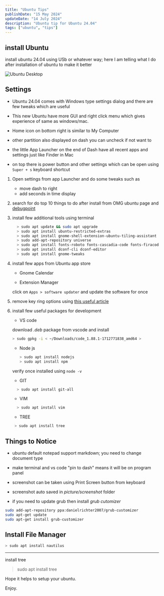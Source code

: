 ```yaml
---
title: "Ubuntu Tips"
publishDate: "15 May 2024"
updateDate: "14 July 2024"
description: "Ubuntu tip for Ubuntu 24.04"
tags: ["ubuntu", "tips"]
---
```


## install Ubuntu

install ubuntu 24.04 using USb or whatever way; here I am telling what I do after installation of ubuntu to make it better

![Ubuntu Desktop](./ubuntu_24_04.png)

## Settings

- Ubuntu 24.04 comes with Windows type settings dialog and there are few tweaks which are useful

- This new Ubuntu have more GUI and right click menu which gives experience of same as windows/mac.

- Home icon on bottom right is similar to My Computer

- other partition also displayed on dash you can uncheck if not want to

- the little App Launcher on the end of Dash have all recent apps and settings just like Finder in Mac

- on top there is power button and other settings which can be open using `Super + s` keyboard shortcut

1. Open settings from app Launcher and do some tweaks such as

    - move dash to right
    - add seconds in time display

2. search for do top 10 things to do after install from OMG ubuntu page and [debugpoint](https://www.debugpoint.com/things-to-do-ubuntu-23-10/)

3. install few additional tools using terminal

      ```sh
        > sudo apt update && sudo apt upgrade
        > sudo apt install ubuntu-restricted-extras
        > sudo apt install gnome-shell-extension-ubuntu-tiling-assistant
        > sudo add-apt-repository universe
        > sudo apt install fonts-roboto fonts-cascadia-code fonts-firacode
        > sudo apt install dconf-cli dconf-editor
        > sudo apt install gnome-tweaks
      ```

4. install few apps from Ubuntu app store

    - Gnome Calendar

    - Extension Manager

   click on `Apps > software updater` and update the software for once

5. remove key ring options using [this useful article](https://linuxconfig.org/how-to-disable-keyring-popup-on-ubuntu)

6. install few useful packages for development

    - VS code

    download _.deb_ package from vscode and install

    ```sh
    > sudo gpkg -i < ~/Downloads/code_1.88.1-1712771838_amd64 >
    ```

    - Node js

      ```sh
      > sudo apt install nodejs
      > sudo apt install npm
      ```

    verify once installed using `node -v`

    - GIT

    ```sh
      > sudo apt install git-all
    ```

    - VIM

    ```sh
      > sudo apt install vim
    ```

    - TREE

   ```sh
    > sudo apt install tree
   ```

## Things to Notice

- ubuntu default notepad support markdown; you need to change document type

- make terminal and vs code "pin to dash" means it will be on program panel

- screenshot can be taken using Print Screen button from keyboard

- screenshot auto saved in _picture/screenshot_ folder

- if you need to update grub then install _grub cutomizer_

```sh
sudo add-apt-repository ppa:danielrichter2007/grub-customizer
sudo apt-get update
sudo apt-get install grub-customizer


```

## Install File Manager

```sh
> sudo apt install nautilus
```

---

install tree

> sudo apt install tree

Hope it helps to setup your ubuntu.

Enjoy.
